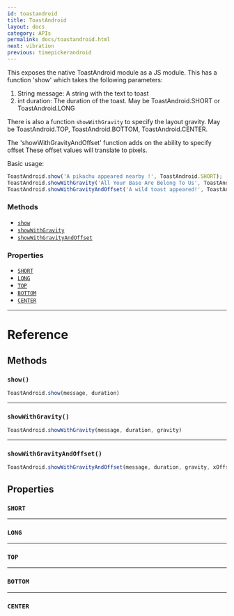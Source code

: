 ```yaml
---
id: toastandroid
title: ToastAndroid
layout: docs
category: APIs
permalink: docs/toastandroid.html
next: vibration
previous: timepickerandroid
---
```


This exposes the native ToastAndroid module as a JS module. This has a function 'show'
which takes the following parameters:

1. String message: A string with the text to toast
2. int duration: The duration of the toast. May be ToastAndroid.SHORT or ToastAndroid.LONG

There is also a function `showWithGravity` to specify the layout gravity. May be
ToastAndroid.TOP, ToastAndroid.BOTTOM, ToastAndroid.CENTER.

The 'showWithGravityAndOffset' function adds on the ability to specify offset
These offset values will translate to pixels.

Basic usage:

```javascript
ToastAndroid.show('A pikachu appeared nearby !', ToastAndroid.SHORT);
ToastAndroid.showWithGravity('All Your Base Are Belong To Us', ToastAndroid.SHORT, ToastAndroid.CENTER);
ToastAndroid.showWithGravityAndOffset('A wild toast appeared!', ToastAndroid.LONG, ToastAndroid.BOTTOM, 25, 50);
```


### Methods

- [`show`](docs/toastandroid.html#show)
- [`showWithGravity`](docs/toastandroid.html#showwithgravity)
- [`showWithGravityAndOffset`](docs/toastandroid.html#showwithgravityandoffset)


### Properties

- [`SHORT`](docs/toastandroid.html#short)
- [`LONG`](docs/toastandroid.html#long)
- [`TOP`](docs/toastandroid.html#top)
- [`BOTTOM`](docs/toastandroid.html#bottom)
- [`CENTER`](docs/toastandroid.html#center)




---

# Reference

## Methods

### `show()`

```javascript
ToastAndroid.show(message, duration)
```



---

### `showWithGravity()`

```javascript
ToastAndroid.showWithGravity(message, duration, gravity)
```



---

### `showWithGravityAndOffset()`

```javascript
ToastAndroid.showWithGravityAndOffset(message, duration, gravity, xOffset, yOffset)
```



## Properties

### `SHORT`

---

### `LONG`

---

### `TOP`

---

### `BOTTOM`


---

### `CENTER`


